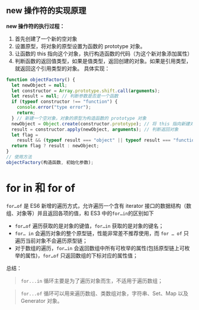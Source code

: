 ## new 操作符的实现原理

**new 操作符的执行过程：**

1. 首先创建了一个新的空对象
2. 设置原型，将对象的原型设置为函数的 prototype 对象。
3. 让函数的 this 指向这个对象，执行构造函数的代码（为这个新对象添加属性）
4. 判断函数的返回值类型，如果是值类型，返回创建的对象。如果是引用类型，就返回这个引用类型的对象。
   具体实现：

```js
function objectFactory() {
  let newObject = null;
  let constructor = Array.prototype.shift.call(arguments);
  let result = null; // 判断参数是否是一个函数
  if (typeof constructor !== "function") {
    console.error("type error");
    return;
  } // 新建一个空对象，对象的原型为构造函数的 prototype 对象
  newObject = Object.create(constructor.prototype); // 将 this 指向新建对象，并执行函数
  result = constructor.apply(newObject, arguments); // 判断返回对象
  let flag =
    result && (typeof result === "object" || typeof result === "function"); // 判断返回结果
  return flag ? result : newObject;
}
// 使用方法
objectFactory(构造函数, 初始化参数);
```

# for in 和 for of

`for…of` 是 ES6 新增的遍历方式，允许遍历一个含有 iterator 接口的数据结构（数组、对象等）并且返回各项的值，和 ES3 中的`for…in`的区别如下

- `for…of` 遍历获取的是对象的键值，`for…in` 获取的是对象的键名；
- `for… in` 会遍历对象的整个原型链，性能非常差不推荐使用，而 `for … of` 只遍历当前对象不会遍历原型链；
- 对于数组的遍历，`for…in` 会返回数组中所有可枚举的属性(包括原型链上可枚举的属性)，`for…of` 只返回数组的下标对应的属性值；

总结：

> `for...in` 循环主要是为了遍历对象而生，不适用于遍历数组；

> `for...of` 循环可以用来遍历数组、类数组对象，字符串、Set、Map 以及 Generator 对象。
